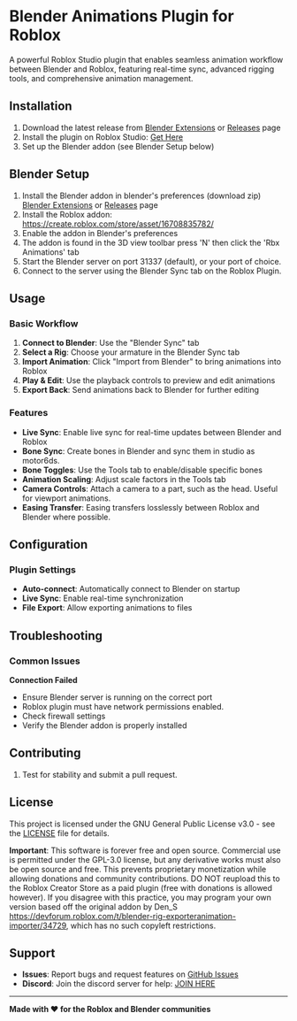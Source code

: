 # Blender Animations Plugin for Roblox

A powerful Roblox Studio plugin that enables seamless animation workflow between Blender and Roblox, featuring real-time sync, advanced rigging tools, and comprehensive animation management.

## Installation

1. Download the latest release from [Blender Extensions](https://extensions.blender.org/approval-queue/roblox-animations-importer-exporter/) or [Releases](https://github.com/cautioned/blender-animations-plugin/releases) page
2. Install the plugin on Roblox Studio: [Get Here](https://create.roblox.com/store/asset/16708835782/Blender-Animations-ultimate-edition)
3. Set up the Blender addon (see Blender Setup below)

## Blender Setup

1. Install the Blender addon in blender's preferences (download zip) [Blender Extensions](https://extensions.blender.org/approval-queue/roblox-animations-importer-exporter/) or [Releases](https://github.com/cautioned/blender-animations-plugin/releases) page
2. Install the Roblox addon: https://create.roblox.com/store/asset/16708835782/
2. Enable the addon in Blender's preferences
3. The addon is found in the 3D view toolbar press 'N' then click the 'Rbx Animations' tab
4. Start the Blender server on port 31337 (default), or your port of choice. 
5. Connect to the server using the Blender Sync tab on the Roblox Plugin.

## Usage

### Basic Workflow

1. **Connect to Blender**: Use the "Blender Sync" tab
2. **Select a Rig**: Choose your armature in the Blender Sync tab
3. **Import Animation**: Click "Import from Blender" to bring animations into Roblox
4. **Play & Edit**: Use the playback controls to preview and edit animations
5. **Export Back**: Send animations back to Blender for further editing

### Features

- **Live Sync**: Enable live sync for real-time updates between Blender and Roblox
- **Bone Sync**: Create bones in Blender and sync them in studio as motor6ds.
- **Bone Toggles**: Use the Tools tab to enable/disable specific bones
- **Animation Scaling**: Adjust scale factors in the Tools tab
- **Camera Controls**: Attach a camera to a part, such as the head. Useful for viewport animations.
- **Easing Transfer**: Easing transfers losslessly between Roblox and Blender where possible.

## Configuration

### Plugin Settings
- **Auto-connect**: Automatically connect to Blender on startup
- **Live Sync**: Enable real-time synchronization
- **File Export**: Allow exporting animations to files

## Troubleshooting

### Common Issues

**Connection Failed**
- Ensure Blender server is running on the correct port
- Roblox plugin must have network permissions enabled.
- Check firewall settings
- Verify the Blender addon is properly installed


## Contributing

1. Test for stability and submit a pull request.

## License

This project is licensed under the GNU General Public License v3.0 - see the [LICENSE](LICENSE) file for details.

**Important**: This software is forever free and open source. Commercial use is permitted under the GPL-3.0 license, but any derivative works must also be open source and free. This prevents proprietary monetization while allowing donations and community contributions. DO NOT reupload this to the Roblox Creator Store as a paid plugin (free with donations is allowed however). If you disagree with this practice, you may program your own version based off the original addon by Den_S https://devforum.roblox.com/t/blender-rig-exporteranimation-importer/34729, which has no such copyleft restrictions.

## Support

- **Issues**: Report bugs and request features on [GitHub Issues](https://github.com/cautioned/blender-animations-plugin/issues)
- **Discord**: Join the discord server for help: [JOIN HERE](https://discord.gg/qNB3EhxYYp)

---

**Made with ❤️ for the Roblox and Blender communities**
